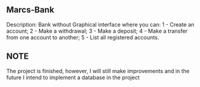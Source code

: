 ## Marcs-Bank

Description: Bank without Graphical interface where you can:
1 - Create an account;
2 - Make a withdrawal;
3 - Make a deposit;
4 - Make a transfer from one account to another;
5 - List all registered accounts.

## NOTE
The project is finished, however, I will still make improvements and in the future I intend to implement a database in the project



